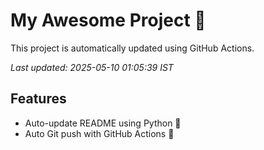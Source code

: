 # My Awesome Project 🚀

This project is automatically updated using GitHub Actions.

_Last updated: 2025-05-10 01:05:39 IST_

## Features
- Auto-update README using Python 🐍
- Auto Git push with GitHub Actions 🤖

